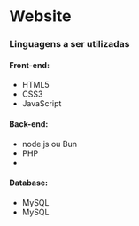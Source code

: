 <H1>Website</H1>
<h3>Linguagens a ser utilizadas</h3>
<h4>Front-end:</h4>
<ul>
<li>HTML5</li>
<li>CSS3</li>
<li>JavaScript</li>
</ul>
<h4>Back-end:</h4>
<ul>
<li>node.js ou Bun</li>
<li>PHP</li>
<li></li>
</ul>
<h4>Database:</h4>
<ul>
<li>MySQL</li>
<li>MySQL</li>
</ul>
